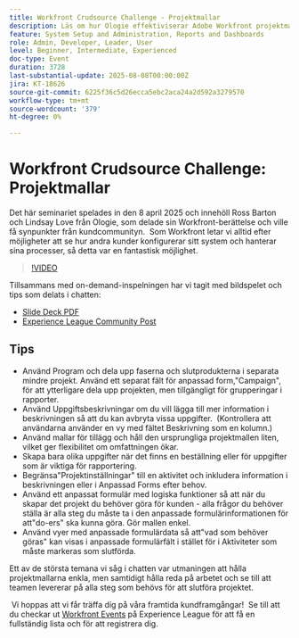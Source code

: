 ```yaml
---
title: Workfront Crudsource Challenge - Projektmallar
description: Läs om hur Ologie effektiviserar Adobe Workfront projektmallar med praktiska tips för att förenkla konfiguration, förbättra rapporteringen och behålla flexibiliteten i processerna.
feature: System Setup and Administration, Reports and Dashboards
role: Admin, Developer, Leader, User
level: Beginner, Intermediate, Experienced
doc-type: Event
duration: 3728
last-substantial-update: 2025-08-08T00:00:00Z
jira: KT-18626
source-git-commit: 6225f36c5d26ecca5ebc2aca24a2d592a3279570
workflow-type: tm+mt
source-wordcount: '379'
ht-degree: 0%

---
```



# Workfront Crudsource Challenge: Projektmallar

Det här seminariet spelades in den 8 april 2025 och innehöll Ross Barton och Lindsay Love från Ologie, som delade sin Workfront-berättelse och ville få synpunkter från kundcommunityn.  Som Workfront letar vi alltid efter möjligheter att se hur andra kunder konfigurerar sitt system och hanterar sina processer, så detta var en fantastisk möjlighet.

>[!VIDEO](https://video.tv.adobe.com/v/3469962/?learn=on&enablevpops)

Tillsammans med on-demand-inspelningen har vi tagit med bildspelet och tips som delats i chatten:  

* [Slide Deck PDF](https://workfront-experience.s3.us-west-2.amazonaws.com/Training/Guides/Customer+Success+at+Scale/040825+-+Crowdsource+Challenge+with+Project+Templates.pdf)
* [Experience League Community Post](https://experienceleaguecommunities.adobe.com/t5/workfront-discussions/event-follow-up-workfront-crowdsource-challenge-project/td-p/747512)

## Tips

* Använd Program och dela upp faserna och slutprodukterna i separata mindre projekt. Använd ett separat fält för anpassad form,&quot;Campaign&quot;, för att ytterligare dela upp projekten, men tillgängligt för grupperingar i rapporter. 
* Använd Uppgiftsbeskrivningar om du vill lägga till mer information i beskrivningen så att du kan avbryta vissa uppgifter.  (Kontrollera att användarna använder en vy med fältet Beskrivning som en kolumn.) 
* Använd mallar för tillägg och håll den ursprungliga projektmallen liten, vilket ger flexibilitet om omfattningen ökar. 
* Skapa bara olika uppgifter när det finns en beställning eller för uppgifter som är viktiga för rapportering. 
* Begränsa&quot;Projektinställningar&quot; till en aktivitet och inkludera information i beskrivningen eller i Anpassad Forms efter behov. 
* Använd ett anpassat formulär med logiska funktioner så att när du skapar det projekt du behöver göra för kunden - alla frågor du behöver ställa är alla steg du måste ta i den anpassade formulärinformationen för att&quot;do-ers&quot; ska kunna göra. Gör mallen enkel. 
* Använd vyer med anpassade formulärdata så att&quot;vad som behöver göras&quot; kan visas i anpassade formulärfält i stället för i Aktiviteter som måste markeras som slutförda. 

Ett av de största temana vi såg i chatten var utmaningen att hålla projektmallarna enkla, men samtidigt hålla reda på arbetet och se till att teamen levererar på alla steg som behövs för att slutföra projektet.  

 Vi hoppas att vi får träffa dig på våra framtida kundframgångar!  Se till att du checkar ut [Workfront Events](https://experienceleague.adobe.com/events/?lang=sv-SE&filters=Workfront) på Experience League för att få en fullständig lista och för att registrera dig.
